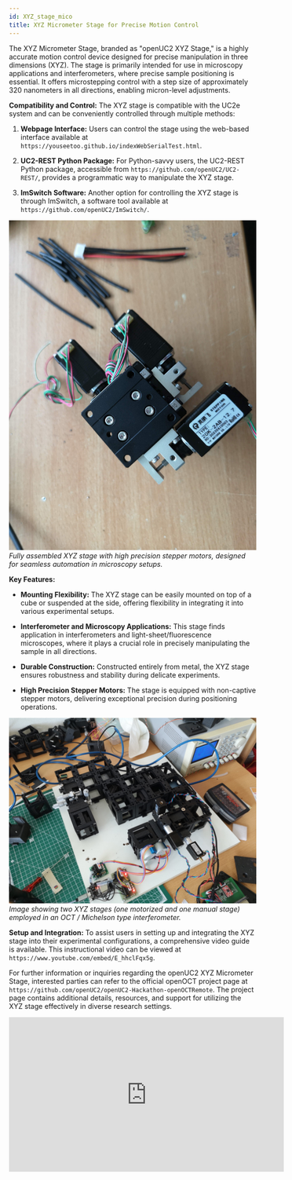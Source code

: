 ```yaml
---
id: XYZ_stage_mico
title: XYZ Micrometer Stage for Precise Motion Control
---
```



The XYZ Micrometer Stage, branded as "openUC2 XYZ Stage," is a highly accurate motion control device designed for precise manipulation in three dimensions (XYZ). The stage is primarily intended for use in microscopy applications and interferometers, where precise sample positioning is essential. It offers microstepping control with a step size of approximately 320 nanometers in all directions, enabling micron-level adjustments.

**Compatibility and Control:**
The XYZ stage is compatible with the UC2e system and can be conveniently controlled through multiple methods:

1. **Webpage Interface:** Users can control the stage using the web-based interface available at `https://youseetoo.github.io/indexWebSerialTest.html`.

2. **UC2-REST Python Package:** For Python-savvy users, the UC2-REST Python package, accessible from `https://github.com/openUC2/UC2-REST/`, provides a programmatic way to manipulate the XYZ stage.

3. **ImSwitch Software:** Another option for controlling the XYZ stage is through ImSwitch, a software tool available at `https://github.com/openUC2/ImSwitch/`.

![Fully Assembled XYZ Stage](IMAGES/IMG_20230514_142419.jpg)
*Fully assembled XYZ stage with high precision stepper motors, designed for seamless automation in microscopy setups.*

**Key Features:**
- **Mounting Flexibility:** The XYZ stage can be easily mounted on top of a cube or suspended at the side, offering flexibility in integrating it into various experimental setups.

- **Interferometer and Microscopy Applications:** This stage finds application in interferometers and light-sheet/fluorescence microscopes, where it plays a crucial role in precisely manipulating the sample in all directions.

- **Durable Construction:** Constructed entirely from metal, the XYZ stage ensures robustness and stability during delicate experiments.

- **High Precision Stepper Motors:** The stage is equipped with non-captive stepper motors, delivering exceptional precision during positioning operations.

![XYZ Stage in an Interferometer Setup](IMAGES/xyzstagemicro.jpeg)
*Image showing two XYZ stages (one motorized and one manual stage) employed in an OCT / Michelson type interferometer.*

**Setup and Integration:**
To assist users in setting up and integrating the XYZ stage into their experimental configurations, a comprehensive video guide is available. This instructional video can be viewed at `https://www.youtube.com/embed/E_hhclFqx5g`.

For further information or inquiries regarding the openUC2 XYZ Micrometer Stage, interested parties can refer to the official openOCT project page at `https://github.com/openUC2/openUC2-Hackathon-openOCTRemote`. The project page contains additional details, resources, and support for utilizing the XYZ stage effectively in diverse research settings.


<iframe width="560" height="315" src="https://www.youtube.com/embed/E_hhclFqx5g" title="YouTube video player" frameborder="0" allow="accelerometer; autoplay; clipboard-write; encrypted-media; gyroscope; picture-in-picture; web-share" allowfullscreen></iframe>
